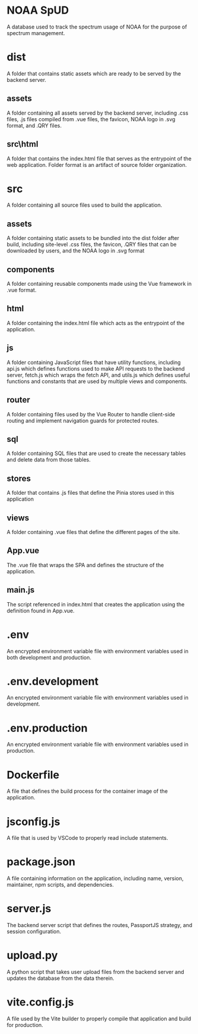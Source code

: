 # NOAA SpUD #
A database used to track the spectrum usage of NOAA for the purpose of spectrum management.

# dist
A folder that contains static assets which are ready to be served by the backend server.

## assets
A folder containing all assets served by the backend server, including .css files, .js files compiled from .vue files, the favicon, NOAA logo in .svg format, and .QRY files.

## src\html
A folder that contains the index.html file that serves as the entrypoint of the web application. Folder format is an artifact of source folder organization.

# src
A folder containing all source files used to build the application.

## assets
A folder containing static assets to be bundled into the dist folder after build, including site-level .css files, the favicon, .QRY files that can be downloaded by users, and the NOAA logo in .svg format

## components
A folder containing reusable components made using the Vue framework in .vue format.

## html
A folder containing the index.html file which acts as the entrypoint of the application.

## js
A folder containing JavaScript files that have utility functions, including api.js which defines functions used to make API requests to the backend server, fetch.js which wraps the fetch API, and utils.js which defines useful functions and constants that are used by multiple views and components.

## router
A folder containing files used by the Vue Router to handle client-side routing and implement navigation guards for protected routes.

## sql
A folder containing SQL files that are used to create the necessary tables and delete data from those tables.

## stores
A folder that contains .js files that define the Pinia stores used in this application

## views
A folder containing .vue files that define the different pages of the site.

## App.vue
The .vue file that wraps the SPA and defines the structure of the application.

## main.js
The script referenced in index.html that creates the application using the definition found in App.vue.

# .env
An encrypted environment variable file with environment variables used in both development and production.

# .env.development
An encrypted environment variable file with environment variables used in development.

# .env.production
An encrypted environment variable file with environment variables used in production.

# Dockerfile
A file that defines the build process for the container image of the application.

# jsconfig.js
A file that is used by VSCode to properly read include statements.

# package.json
A file containing information on the application, including name, version, maintainer, npm scripts, and dependencies.

# server.js
The backend server script that defines the routes, PassportJS strategy, and session configuration.

# upload.py
A python script that takes user upload files from the backend server and updates the database from the data therein.

# vite.config.js
A file used by the Vite builder to properly compile that application and build for production.